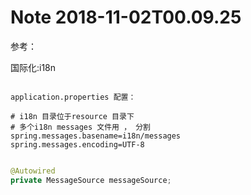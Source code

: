 Note 2018-11-02T00.09.25
========================
参考：
	
国际化:i18n

```properties

application.properties 配置：

# i18n 目录位于resource 目录下
# 多个i18n messages 文件用 ， 分割
spring.messages.basename=i18n/messages 
spring.messages.encoding=UTF-8
```

```java

@Autowired 
private MessageSource messageSource;

```